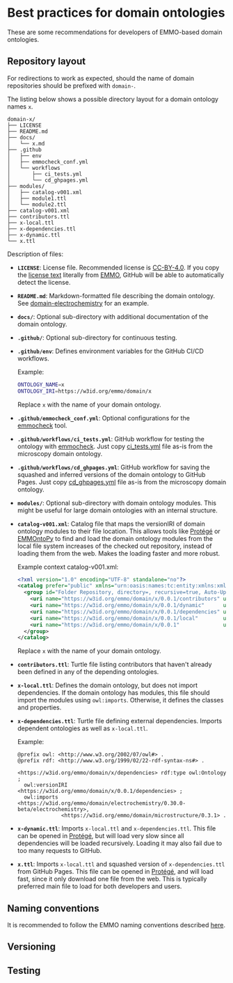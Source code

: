 # Best practices for domain ontologies
These are some recommendations for developers of EMMO-based domain ontologies.


## Repository layout
For redirections to work as expected, should the name of domain repositories should be prefixed with `domain-`.

The listing below shows a possible directory layout for a domain ontology names `x`.

```tree
domain-x/
├── LICENSE
├── README.md
├── docs/
│   └── x.md
├── .github
│   ├── env
│   ├── emmocheck_conf.yml
│   └── workflows
│       ├── ci_tests.yml
│       └── cd_ghpages.yml
├── modules/
│   ├── catalog-v001.xml
│   ├── module1.ttl
│   └── module2.ttl
├── catalog-v001.xml
├── contributors.ttl
├── x-local.ttl
├── x-dependencies.ttl
├── x-dynamic.ttl
└── x.ttl
```

Description of files:
- **`LICENSE`**: License file. Recommended license is [CC-BY-4.0].
  If you copy the [license text] literally from [EMMO], GitHub will be able to automatically detect the license.
- **`README.md`**: Markdown-formatted file describing the domain ontology.
  See [domain-electrochemistry] for an example.
- **`docs/`**: Optional sub-directory with additional documentation of the domain ontology.
- **`.github/`**: Optional sub-directory for continuous testing.
- **`.github/env`**: Defines environment variables for the GitHub CI/CD workflows.

  Example:
  ```bash
  ONTOLOGY_NAME=x
  ONTOLOGY_IRI=https://w3id.org/emmo/domain/x
  ```

  Replace `x` with the name of your domain ontology.
- **`.github/emmocheck_conf.yml`**: Optional configurations for the [emmocheck] tool.
- **`.github/workflows/ci_tests.yml`**: GitHub workflow for testing the ontology with [emmocheck].
  Just copy [ci_tests.yml] file as-is from the microscopy domain ontology.
- **`.github/workflows/cd_ghpages.yml`**: GitHub workflow for saving the squashed and inferred versions of the domain ontology to GitHub Pages.
  Just copy [cd_ghpages.yml] file as-is from the microscopy domain ontology.
- **`modules/`**: Optional sub-directory with domain ontology modules.
  This might be useful for large domain ontologies with an internal structure.
- **`catalog-v001.xml`**: Catalog file that maps the versionIRI of domain ontology modules to their file location.
  This allows tools like [Protégé] or [EMMOntoPy] to find and load the domain ontology modules from the local file system increases of the checked out repository, instead of loading them from the web.
  Makes the loading faster and more robust.

  Example context catalog-v001.xml:
  ```xml
  <?xml version="1.0" encoding="UTF-8" standalone="no"?>
  <catalog prefer="public" xmlns="urn:oasis:names:tc:entity:xmlns:xml:catalog">
    <group id="Folder Repository, directory=, recursive=true, Auto-Update=false, version=2" prefer="public" xml:base="">
      <uri name="https://w3id.org/emmo/domain/x/0.0.1/contributors" uri="./contributors.ttl"/>
      <uri name="https://w3id.org/emmo/domain/x/0.0.1/dynamic"      uri="./x-dynamic.ttl"/>
      <uri name="https://w3id.org/emmo/domain/x/0.0.1/dependencies" uri="./x-external.ttl"/>
      <uri name="https://w3id.org/emmo/domain/x/0.0.1/local"        uri="./x-local.ttl"/>
      <uri name="https://w3id.org/emmo/domain/x/0.0.1"              uri="./x.ttl"/>
    </group>
  </catalog>
  ```
  Replace `x` with the name of your domain ontology.
- **`contributors.ttl`**: Turtle file listing contributors that haven't already been defined in any of the depending ontologies.
- **`x-local.ttl`**: Defines the domain ontology, but does not import dependencies.
  If the domain ontology has modules, this file should import the modules using `owl:imports`.
  Otherwise, it defines the classes and properties.
- **`x-dependencies.ttl`**: Turtle file defining external dependencies.
  Imports dependent ontologies as well as `x-local.ttl`.

  Example:
  ```turtle
  @prefix owl: <http://www.w3.org/2002/07/owl#> .
  @prefix rdf: <http://www.w3.org/1999/02/22-rdf-syntax-ns#> .

  <https://w3id.org/emmo/domain/x/dependencies> rdf:type owl:Ontology ;
    owl:versionIRI <https://w3id.org/emmo/domain/x/0.0.1/dependencies> ;
    owl:imports <https://w3id.org/emmo/domain/electrochemistry/0.30.0-beta/electrochemistry>,
                <https://w3id.org/emmo/domain/microstructure/0.3.1> .
  ```
- **`x-dynamic.ttl`**: Imports `x-local.ttl` and `x-dependencies.ttl`.
  This file can be opened in [Protégé], but will load very slow since all dependencies will be loaded recursively.
  Loading it may also fail due to too many requests to GitHub.
- **`x.ttl`**: Imports `x-local.ttl` and squashed version of `x-dependencies.ttl` from GitHub Pages.
  This file can be opened in [Protégé], and will load fast, since it only download one file from the web.
  This is typically preferred main file to load for both developers and users.


## Naming conventions
It is recommended to follow the EMMO naming conventions described [here](https://github.com/emmo-repo/EMMO/blob/master/doc/EMMO_governance.md#emmo-conventions).


## Versioning


## Testing



[CC-BY-4.0]: https://creativecommons.org/licenses/by/4.0/
[license text]: https://raw.githubusercontent.com/emmo-repo/EMMO/refs/heads/master/LICENSE
[EMMO]: https://github.com/emmo-repo/EMMO
[domain-electrochemistry]: https://github.com/emmo-repo/domain-electrochemistry
[Protégé]: https://protege.stanford.edu/products.php#desktop-protege
[EMMOntoPy]: https://github.com/emmo-repo/EMMOntoPy
[emmocheck]: https://emmo-repo.github.io/EMMOntoPy/stable/tools-instructions/#emmocheck
[ci_tests.yml]: https://github.com/emmo-repo/domain-microscopy/blob/master/.github/workflows/ci_tests.yml
[cd_ghpages.yml]: https://github.com/emmo-repo/domain-microscopy/blob/master/.github/workflows/ci_tests.yml
